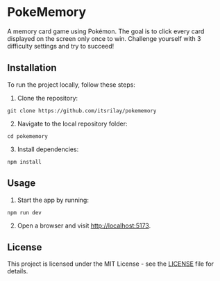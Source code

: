 # PokeMemory

A memory card game using Pokémon. The goal is to click every card displayed on the screen only once to win. Challenge yourself with 3 difficulty settings and try to succeed!

## Installation

To run the project locally, follow these steps:

1. Clone the repository:

`git clone https://github.com/itsrilay/pokememory`

2. Navigate to the local repository folder:

`cd pokememory`

3. Install dependencies:

`npm install`

## Usage

1. Start the app by running:

`npm run dev`

2. Open a browser and visit [http://localhost:5173](http://localhost:5173).

## License

This project is licensed under the MIT License - see the [LICENSE](LICENSE) file for details.
